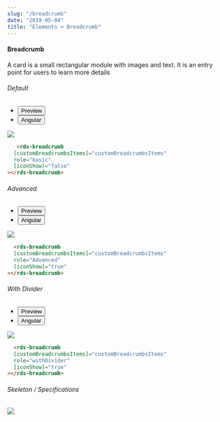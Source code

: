 ```yaml
---
slug: "/breadcrumb"
date: "2019-05-04"
title: "Elements > Breadcrumb"
---
```


<!-- CSS only -->
<link href="https://cdn.jsdelivr.net/npm/bootstrap@5.1.3/dist/css/bootstrap.min.css" rel="stylesheet" integrity="sha384-1BmE4kWBq78iYhFldvKuhfTAU6auU8tT94WrHftjDbrCEXSU1oBoqyl2QvZ6jIW3" crossorigin="anonymous">
<link rel="stylesheet" href="../assets/css/style-elements.css">
<link rel="stylesheet" href="../assets/css/main.css">

#### Breadcrumb

<p class="">A card is a small rectangular module with images and text. It is an entry point for users to learn more details</p>
<section class="py-4">
    <h6>Default</h6>
    <div class="py-3">
      <div class="cust-tabs">
        <ul class="nav nav-tabs" id="myTab" role="tablist">
          <li class="nav-item" role="presentation">
            <button class="nav-link active" id="PreviewBasic-tab" data-bs-toggle="tab" data-bs-target="#PreviewBasic" type="button" role="tab" aria-controls="PreviewBasic" aria-selected="true">Preview </button>
          </li>
          <li class="nav-item" role="presentation">
            <button class="nav-link" id="AngularBasic-tab" data-bs-toggle="tab" data-bs-target="#AngularBasic" type="button" role="tab" aria-controls="AngularBasic" aria-selected="false"><i class="bi bi-code-slash" style="font-size:1.0rem"></i>Angular</button>
          </li>
        </ul>
      </div>
      <div class="tab-content card border" id="myTabContent">
        <div class="tab-pane fade show active" id="PreviewBasic" role="tabpanel" aria-labelledby="PreviewBasic-tab">
         <div class="contents p-5">
              <div class="row">
                 <div class="col-md-12">
                     <img src="/images/breadcrumb-basic.png" class="img-fluid">
                 </div>            
           </div>
                       
  </div>
        </div>
        <div class="tab-pane fade show" id="AngularBasic" role="tabpanel" aria-labelledby="AngularBasic-tab">
          <div class="contents bg-code">
<div class="row m-0">

```html
   <rds-breadcrumb
  [customBreadcrumbsItems]="customBreadcrumbsItems"
  role="basic"
  [iconShow]="false"
></rds-breadcrumb>
```
</div>
</div>
  </div>
        </div>
      </div>
    </div>
  </section>
   

   <section class="py-4">
    <h6>Advanced</h6>
    <div class="py-3">
      <div class="cust-tabs">
        <ul class="nav nav-tabs" id="myTab" role="tablist">
          <li class="nav-item" role="presentation">
            <button class="nav-link active" id="PreviewBasic-tab" data-bs-toggle="tab" data-bs-target="#PreviewBasic" type="button" role="tab" aria-controls="PreviewBasic" aria-selected="true">Preview </button>
          </li>
          <li class="nav-item" role="presentation">
            <button class="nav-link" id="AngularBasic-tab" data-bs-toggle="tab" data-bs-target="#AngularBasic" type="button" role="tab" aria-controls="AngularBasic" aria-selected="false"><i class="bi bi-code-slash" style="font-size:1.0rem"></i>Angular</button>
          </li>
        </ul>
      </div>
      <div class="tab-content card border" id="myTabContent">
        <div class="tab-pane fade show active" id="PreviewBasic" role="tabpanel" aria-labelledby="PreviewBasic-tab">
         <div class="contents p-5">
              <div class="row">
                 <div class="col-md-12">
                     <img src="/images/breadcrumb-advanced.png" class="img-fuild">
                 </div>            
           </div>
                       
  </div>
        </div>
        <div class="tab-pane fade show" id="AngularBasic" role="tabpanel" aria-labelledby="AngularBasic-tab">
          <div class="contents bg-code">
<div class="row m-0">

```html
  <rds-breadcrumb
  [customBreadcrumbsItems]="customBreadcrumbsItems"
  role="Advanced"
  [iconShow]="true"
></rds-breadcrumb>
```
</div>
</div>
  </div>
        </div>
      </div>
    </div>
  </section>

   <section class="py-4">
    <h6>With Divider</h6>
    <div class="py-3">
      <div class="cust-tabs">
        <ul class="nav nav-tabs" id="myTab" role="tablist">
          <li class="nav-item" role="presentation">
            <button class="nav-link active" id="PreviewBasic-tab" data-bs-toggle="tab" data-bs-target="#PreviewBasic" type="button" role="tab" aria-controls="PreviewBasic" aria-selected="true">Preview </button>
          </li>
          <li class="nav-item" role="presentation">
            <button class="nav-link" id="AngularBasic-tab" data-bs-toggle="tab" data-bs-target="#AngularBasic" type="button" role="tab" aria-controls="AngularBasic" aria-selected="false"><i class="bi bi-code-slash" style="font-size:1.0rem"></i>Angular</button>
          </li>
        </ul>
      </div>
      <div class="tab-content card border" id="myTabContent">
        <div class="tab-pane fade show active" id="PreviewBasic" role="tabpanel" aria-labelledby="PreviewBasic-tab">
         <div class="contents p-5">
              <div class="row">
                 <div class="col-md-12">
                     <img src="/images/breadcrumb-divider.png" class="img-fuild">
                 </div>            
           </div>
                       
  </div>
        </div>
        <div class="tab-pane fade show" id="AngularBasic" role="tabpanel" aria-labelledby="AngularBasic-tab">
          <div class="contents bg-code">
<div class="row m-0">

```html
  <rds-breadcrumb
  [customBreadcrumbsItems]="customBreadcrumbsItems"
  role="withDivider"
  [iconShow]="true"
></rds-breadcrumb>
```
</div>
</div>
  </div>
        </div>
      </div>
    </div>
  </section>

###### Skeleton / Specifications 

<div class="py-3">
 <div class="card border p-5">
  <div class="row">
      <div class="col-md-12">
        <img src="/images/breadcrumb-skeleton.png" class="img-fluid">
     </div>
   </div>
   </div>
 </div>
</div>